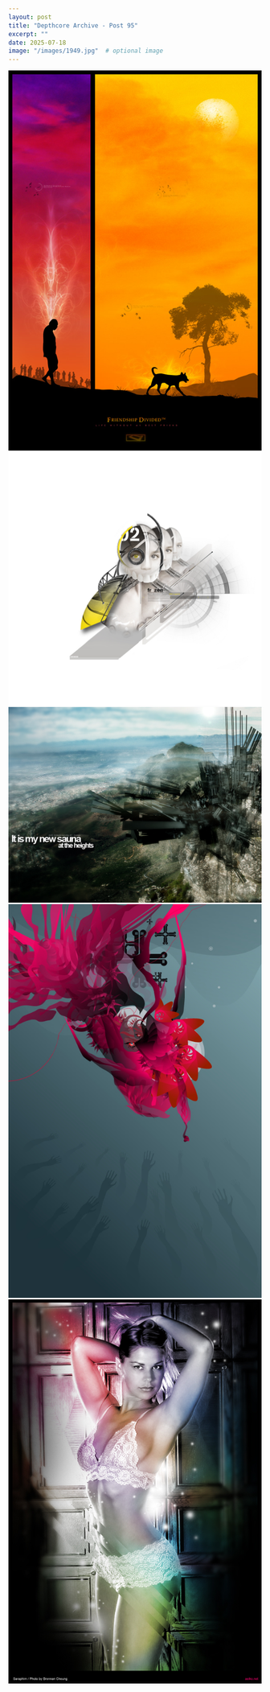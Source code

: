 ```yaml
---
layout: post
title: "Depthcore Archive - Post 95"
excerpt: ""
date: 2025-07-18
image: "/images/1949.jpg"  # optional image
---
```


<img src="/images/1949.jpg">
<img src="/images/1951.jpg" alt="1951.jpg"/>
<img src="/images/1952.jpg" alt="1952.jpg"/>
<img src="/images/1953.jpg" alt="1953.jpg"/>
<img src="/images/1954.jpg" alt="1954.jpg"/>
